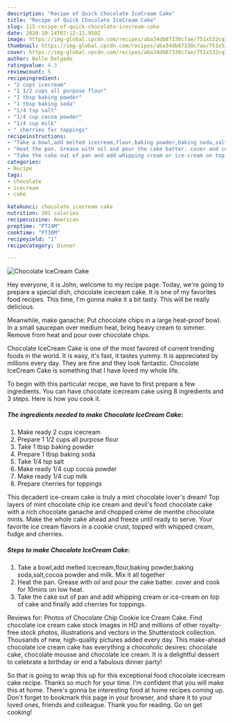 ```yaml
---
description: "Recipe of Quick Chocolate IceCream Cake"
title: "Recipe of Quick Chocolate IceCream Cake"
slug: 115-recipe-of-quick-chocolate-icecream-cake
date: 2020-10-14T07:12:11.950Z
image: https://img-global.cpcdn.com/recipes/aba34db87330c7ae/751x532cq70/chocolate-icecream-cake-recipe-main-photo.jpg
thumbnail: https://img-global.cpcdn.com/recipes/aba34db87330c7ae/751x532cq70/chocolate-icecream-cake-recipe-main-photo.jpg
cover: https://img-global.cpcdn.com/recipes/aba34db87330c7ae/751x532cq70/chocolate-icecream-cake-recipe-main-photo.jpg
author: Belle Delgado
ratingvalue: 4.3
reviewcount: 5
recipeingredient:
- "2 cups icecream"
- "1 1/2 cups all purpose flour"
- "1 tbsp baking powder"
- "1 tbsp baking soda"
- "1/4 tsp salt"
- "1/4 cup cocoa powder"
- "1/4 cup milk"
- " cherries for toppings"
recipeinstructions:
- "Take a bowl,add melted icecream,flour,baking powder,baking soda,salt,cocoa powder and milk. Mix it all together"
- "Heat the pan. Grease with oil and pour the cake batter. cover and cook for 10mins on low heat."
- "Take the cake out of pan and add whipping cream or ice-cream on top of cake and finally add cherries for toppings."
categories:
- Recipe
tags:
- chocolate
- icecream
- cake

katakunci: chocolate icecream cake 
nutrition: 201 calories
recipecuisine: American
preptime: "PT14M"
cooktime: "PT30M"
recipeyield: "1"
recipecategory: Dinner

---
```



![Chocolate IceCream Cake](https://img-global.cpcdn.com/recipes/aba34db87330c7ae/751x532cq70/chocolate-icecream-cake-recipe-main-photo.jpg)

Hey everyone, it is John, welcome to my recipe page. Today, we're going to prepare a special dish, chocolate icecream cake. It is one of my favorites food recipes. This time, I'm gonna make it a bit tasty. This will be really delicious.

Meanwhile, make ganache: Put chocolate chips in a large heat-proof bowl. In a small saucepan over medium heat, bring heavy cream to simmer. Remove from heat and pour over chocolate chips.

Chocolate IceCream Cake is one of the most favored of current trending foods in the world. It is easy, it's fast, it tastes yummy. It is appreciated by millions every day. They are fine and they look fantastic. Chocolate IceCream Cake is something that I have loved my whole life.


To begin with this particular recipe, we have to first prepare a few ingredients. You can have chocolate icecream cake using 8 ingredients and 3 steps. Here is how you cook it.

<!--inarticleads1-->

##### The ingredients needed to make Chocolate IceCream Cake:

1. Make ready 2 cups icecream
1. Prepare 1 1/2 cups all purpose flour
1. Take 1 tbsp baking powder
1. Prepare 1 tbsp baking soda
1. Take 1/4 tsp salt
1. Make ready 1/4 cup cocoa powder
1. Make ready 1/4 cup milk
1. Prepare  cherries for toppings


This decadent ice-cream cake is truly a mint chocolate lover&#39;s dream! Top layers of mint chocolate chip ice cream and devil&#39;s food chocolate cake with a rich chocolate ganache and chopped crème de menthe chocolate mints. Make the whole cake ahead and freeze until ready to serve. Your favorite ice cream flavors in a cookie crust, topped with whipped cream, fudge and cherries. 

<!--inarticleads2-->

##### Steps to make Chocolate IceCream Cake:

1. Take a bowl,add melted icecream,flour,baking powder,baking soda,salt,cocoa powder and milk. Mix it all together
1. Heat the pan. Grease with oil and pour the cake batter. cover and cook for 10mins on low heat.
1. Take the cake out of pan and add whipping cream or ice-cream on top of cake and finally add cherries for toppings.


Reviews for: Photos of Chocolate Chip Cookie Ice Cream Cake. Find chocolate ice cream cake stock images in HD and millions of other royalty-free stock photos, illustrations and vectors in the Shutterstock collection. Thousands of new, high-quality pictures added every day. This make-ahead chocolate ice cream cake has everything a chocoholic desires: chocolate cake, chocolate mousse and chocolate ice cream. It is a delightful dessert to celebrate a birthday or end a fabulous dinner party! 

So that is going to wrap this up for this exceptional food chocolate icecream cake recipe. Thanks so much for your time. I'm confident that you will make this at home. There's gonna be interesting food at home recipes coming up. Don't forget to bookmark this page in your browser, and share it to your loved ones, friends and colleague. Thank you for reading. Go on get cooking!
